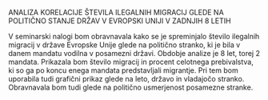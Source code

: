 ANALIZA KORELACIJE ŠTEVILA ILEGALNIH MIGRACIJ GLEDE NA POLITIČNO STANJE DRŽAV V EVROPSKI UNIJI V ZADNJIH 8 LETIH

V seminarski nalogi bom obravnavala kako se je spreminjalo število ilegalnih migracij v države Evropske Unije glede na politično stranko, ki je bila v danem mandatu vodilna v posamezni državi. Obdobje analize je 8 let, torej 2 mandata. 
Prikazala bom število migracij in procent celotnega prebivalstva, ki so ga po koncu enega mandata predstavljali migrantje. Pri tem bom uporabila tudi grafični prikaz glede na leto, državo in vladajočo stranko. Obravnavala bom tudi glede na politično usmerjenost posamezne stranke.

